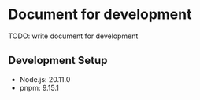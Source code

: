 # Document for development

TODO: write document for development

## Development Setup

- Node.js: 20.11.0
- pnpm: 9.15.1
